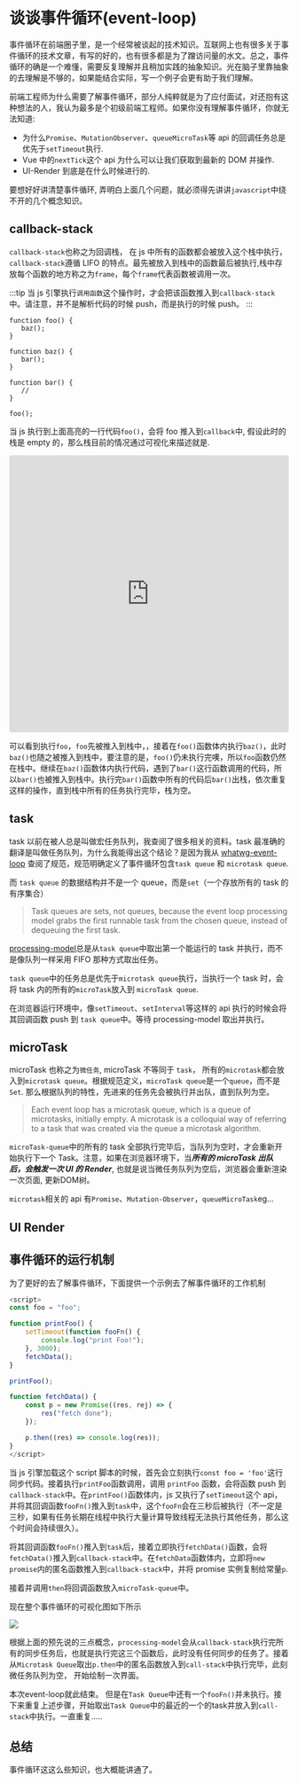 # 谈谈事件循环(event-loop)

事件循环在前端圈子里，是一个经常被谈起的技术知识。互联网上也有很多关于事件循环的技术文章，有写的好的，也有很多都是为了蹭访问量的水文。总之，事件循环的确是一个难懂，需要反复理解并且稍加实践的抽象知识。光在脑子里靠抽象的去理解是不够的，如果能结合实际，写一个例子会更有助于我们理解。

前端工程师为什么需要了解事件循环，部分人纯粹就是为了应付面试，对还抱有这种想法的人，我认为最多是个初级前端工程师。如果你没有理解事件循环，你就无法知道:

-  为什么`Promise`、`MutationObserver`、`queueMicroTask`等 api 的回调任务总是优先于`setTimeout`执行.
-  Vue 中的`nextTick`这个 api 为什么可以让我们获取到最新的 DOM 并操作.
-  UI-Render 到底是在什么时候进行的.

要想好好讲清楚事件循环, 弄明白上面几个问题，就必须得先讲讲`javascript`中绕不开的几个概念知识。

## callback-stack

`callback-stack`也称之为回调栈， 在 js 中所有的函数都会被放入这个栈中执行，`callback-stack`遵循 LIFO 的特点。最先被放入到栈中的函数最后被执行,栈中存放每个函数的地方称之为`frame`，每个`frame`代表函数被调用一次。

:::tip
当 js 引擎执行`调用函数`这个操作时，才会把该函数推入到`callback-stack`中。请注意，并不是解析代码的时候 push，而是执行的时候 push。
:::

```js{13}
function foo() {
   baz();
}

function baz() {
   bar();
}

function bar() {
   //
}

foo();
```

当 js 执行到上面高亮的一行代码`foo()`，会将 foo 推入到`callback`中, 假设此时的栈是 empty 的，那么栈目前的情况通过可视化来描述就是.

<iframe src="https://codesandbox.io/embed/mystifying-wind-d4p3lo?fontsize=14&theme=dark"
     style="width:100%; height:500px; border:0; border-radius: 4px; overflow:hidden;"
     title="mystifying-wind-d4p3lo"
     allow="accelerometer; ambient-light-sensor; camera; encrypted-media; geolocation; gyroscope; hid; microphone; midi; payment; usb; vr; xr-spatial-tracking"
     sandbox="allow-forms allow-modals allow-popups allow-presentation allow-same-origin allow-scripts"
></iframe>

可以看到执行`foo`，`foo`先被推入到栈中，，接着在`foo()`函数体内执行`baz()`，此时`baz()`也随之被推入到栈中，要注意的是，`foo()`仍未执行完噢，所以`foo`函数仍然在栈中。继续在`baz()`函数体内执行代码，遇到了`bar()`这行函数调用的代码，所以`bar()`也被推入到栈中。执行完`bar()`函数中所有的代码后`bar()`出栈，依次重复这样的操作，直到栈中所有的任务执行完毕，栈为空。

## task

task 以前在被人总是叫做宏任务队列，我查阅了很多相关的资料。task 最准确的翻译是叫做任务队列，为什么我能得出这个结论？是因为我从 [whatwg-event-loop](https://html.spec.whatwg.org/multipage/webappapis.html#event-loops) 查阅了规范，规范明确定义了事件循环包含`task queue` 和 `microtask queue`.

而 `task queue` 的数据结构并不是一个 queue，而是`set`（一个存放所有的 task 的有序集合）
> Task queues are sets, not queues, because the event loop processing model grabs the first runnable task from the chosen queue, instead of dequeuing the first task.

[processing-model](https://html.spec.whatwg.org/multipage/webappapis.html#event-loop-processing-model)总是从`task queue`中取出第一个能运行的 task 并执行，而不是像队列一样采用 FIFO 那种方式取出任务。

`task queue`中的任务总是优先于`microtask queue`执行，当执行一个 task 时，会将 task 内的所有的`microTask`放入到 `microTask queue`.

在浏览器运行环境中，像`setTimeout`、`setInterval`等这样的 api 执行的时候会将其回调函数 push 到 `task queue`中。等待 processing-model 取出并执行。

## microTask

microTask 也称之为`微任务`, microTask 不等同于 `task`， 所有的`microtask`都会放入到`microtask queue`。根据规范定义，`microTask queue`是一个`queue`，而不是`Set`. 那么根据队列的特性，先进来的任务先会被执行并出队，直到队列为空。

> Each event loop has a microtask queue, which is a queue of microtasks, initially empty. A microtask is a colloquial way of referring to a task that was created via the queue a microtask algorithm.

`microTask-queue`中的所有的 task 全部执行完毕后，当队列为空时，才会重新开始执行下一个 Task。注意，如果在浏览器环境下，当***所有的 microTask 出队后，会触发一次 UI 的 Render***, 也就是说当微任务队列为空后，浏览器会重新渲染一次页面, 更新DOM树。

`microtask`相关的 api 有`Promise`、`Mutation-Observer`，`queueMicroTask`eg...

## UI Render


## 事件循环的运行机制

为了更好的去了解事件循环，下面提供一个示例去了解事件循环的工作机制

```js
<script>
const foo = "foo";

function printFoo() {
    setTimeout(function fooFn() {
        console.log("print Foo!");
    }, 3000);
    fetchData();
}

printFoo();

function fetchData() {
    const p = new Promise((res, rej) => {
        res("fetch done");
    });

    p.then((res) => console.log(res));
}
</script>
```

当 js 引擎加载这个 script 脚本的时候，首先会立刻执行`const foo = 'foo'`这行同步代码。接着执行`printFoo`函数调用，调用 `printFoo` 函数，会将函数 push 到`callback-stack`中。在`printFoo()`函数体内，js 又执行了`setTimeout`这个 api，并将其回调函数`fooFn()`推入到`task`中，这个`fooFn`会在三秒后被执行（不一定是三秒，如果有任务长期在线程中执行大量计算导致线程无法执行其他任务，那么这个时间会持续很久）。

将其回调函数`fooFn()`推入到`task`后，接着立即执行`fetchData()`函数，会将`fetchData()`推入到`callback-stack`中。在`fetchData`函数体内，立即将`new promise`内的匿名函数推入到`callback-stack`中，并将 promise 实例复制给常量`p`.

接着并调用`then`将回调函数放入`microTask-queue`中。

现在整个事件循环的可视化图如下所示

![](https://picx.zhimg.com/80/v2-07a789fd4003f8d4c28dfe086605f77d_r.jpg)

根据上面的预先说的三点概念，`processing-model`会从`callback-stack`执行完所有的同步任务后，也就是执行完这三个函数后，此时没有任何同步的任务了。接着从`Microtask Queue`取出`p.then`中的匿名函数放入到`call-stack`中执行完毕，此刻微任务队列为空， 开始绘制一次界面。

本次event-loop就此结束。 但是在`Task Queue`中还有一个`fooFn()`并未执行。接下来重复上述步骤，开始取出`Task Queue`中的最近的一个的task并放入到`call-stack`中执行。一直重复.....

## 总结

事件循环这这么些知识，也大概能讲通了。